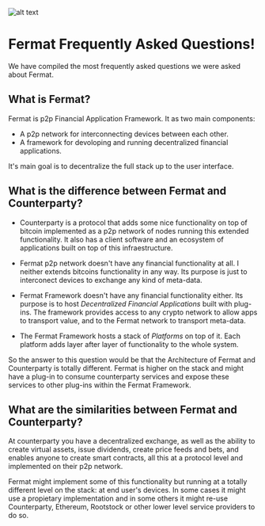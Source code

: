![alt text](https://github.com/bitDubai/media-kit/blob/master/Readme%20Image/Fermat%20Logotype/Fermat_Logo_3D.png "Fermat Logo")

# Fermat Frequently Asked Questions!

We have compiled the most frequently asked questions we were asked about Fermat. 

## What is Fermat?

Fermat is p2p Financial Application Framework. It as two main components:

* A p2p network for interconnecting devices between each other.
* A framework for devoloping and running decentralized financial applications.

It's main goal is to decentralize the full stack up to the user interface.

## What is the difference between Fermat and Counterparty?

* Counterparty is a protocol that adds some nice functionality on top of bitcoin implemented as a p2p network of nodes running this extended functionality. It also has a client software and an ecosystem of applications built on top of this infraestructure.

* Fermat p2p network doesn't have any financial functionality at all. I neither extends bitcoins functionality in any way. Its purpose is just to interconect devices to exchange any kind of meta-data.

* Fermat Framework doesn't have any financial functionality either. Its purpose is to host _Decentralized Financial Applications_ built with plug-ins. The framework provides access to any crypto network to allow apps to transport value, and to the Fermat network to transport meta-data.

* The Fermat Framework hosts a stack of _Platforms_ on top of it. Each platform adds layer after layer of functionality to the whole system.

So the answer to this question would be that the Architecture of Fermat and Counterparty is totally different. Fermat is higher on the stack and might have a plug-in to consume counterparty services and expose these services to other plug-ins within the Fermat Framework.

## What are the similarities between Fermat and Counterparty?

At counterparty you have a decentralized exchange, as well as the ability to create virtual assets, issue dividends, create price feeds and bets, and enables anyone to create smart contracts, all this at a protocol level and implemented on their p2p network.

Fermat might implement some of this functionality but running at a totally different level on the stack: at end user's devices. In some cases it might use a propietary implementation and in some others it might re-use Counterparty, Ethereum, Rootstock or other lower level service providers to do so.







